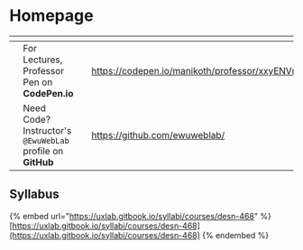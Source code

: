 # Homepage

<table data-view="cards"><thead><tr><th></th><th></th><th></th><th data-hidden data-card-target data-type="content-ref"></th><th data-hidden data-card-cover data-type="files"></th></tr></thead><tbody><tr><td></td><td>For Lectures, Professor Pen on <strong>CodePen.io</strong></td><td></td><td><a href="https://codepen.io/manikoth/professor/xxyENVr">https://codepen.io/manikoth/professor/xxyENVr</a></td><td><a href=".gitbook/assets/github.gif">github.gif</a></td></tr><tr><td></td><td>Need Code? Instructor's <code>@EwuWebLab</code> profile on <strong>GitHub</strong></td><td></td><td><a href="https://github.com/ewuweblab/">https://github.com/ewuweblab/</a></td><td><a href=".gitbook/assets/octocat.gif">octocat.gif</a></td></tr></tbody></table>

## Syllabus

{% embed url="https://uxlab.gitbook.io/syllabi/courses/desn-468" %}
[https://uxlab.gitbook.io/syllabi/courses/desn-468](https://uxlab.gitbook.io/syllabi/courses/desn-468)
{% endembed %}
